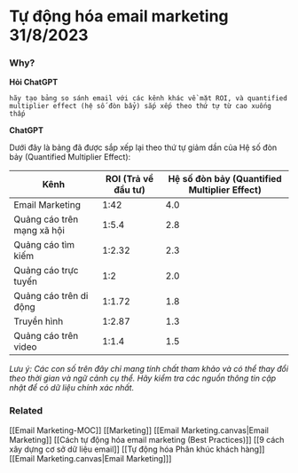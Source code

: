 # Tự động hóa email marketing 31/8/2023
### Why?
**Hỏi ChatGPT**
```
hãy tạo bảng so sánh email với các kênh khác về mặt ROI, và quantified multiplier effect (hệ số đòn bẩy) sắp xếp theo thứ tự từ cao xuống thấp
```

**ChatGPT**

Dưới đây là bảng đã được sắp xếp lại theo thứ tự giảm dần của Hệ số đòn bảy (Quantified Multiplier Effect):

| Kênh                      | ROI (Trả về đầu tư)     | Hệ số đòn bảy (Quantified Multiplier Effect) |
|---------------------------|------------------------|----------------------------------------------|
| Email Marketing          | 1:42                   | 4.0                                            |
| Quảng cáo trên mạng xã hội| 1:5.4                   | 2.8                                            |
| Quảng cáo tìm kiếm        | 1:2.32                  | 2.3                                            |
| Quảng cáo trực tuyến     | 1:2                     | 2.0                                            |
| Quảng cáo trên di động   | 1:1.72                  | 1.8                                            |
| Truyền hình              | 1:2.87                  | 1.3                                            |
| Quảng cáo trên video     | 1:1.4                   | 1.5                                            |

*Lưu ý: Các con số trên đây chỉ mang tính chất tham khảo và có thể thay đổi theo thời gian và ngữ cảnh cụ thể. Hãy kiểm tra các nguồn thông tin cập nhật để có dữ liệu chính xác nhất.*
### Related
[[Email Marketing-MOC]]
[[Marketing]]
[[Email Marketing.canvas|Email Marketing]]
[[Cách tự động hóa email marketing (Best Practices)]]
[[9 cách xây dựng cơ sở dữ liệu email]]
[[Tự động hóa Phân khúc khách hàng]]
[[Email Marketing.canvas|Email Marketing]]]